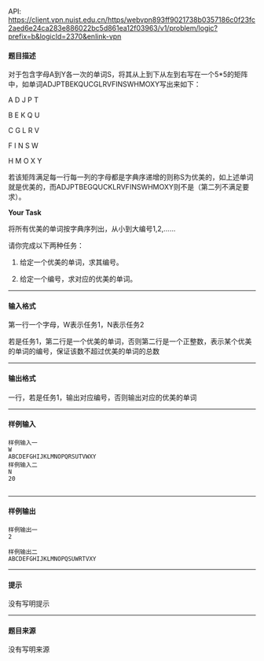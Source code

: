 API: https://client.vpn.nuist.edu.cn/https/webvpn893ff9021738b0357186c0f23fc2aed6e24ca283e886022bc5d861ea12f03963/v1/problem/logic?prefix=b&logicId=2370&enlink-vpn

#### 题目描述

对于包含字母A到Y各一次的单词S，将其从上到下从左到右写在一个5\*5的矩阵中，如单词ADJPTBEKQUCGLRVFINSWHMOXY写出来如下：

A D J P T

B E K Q U

C G L R V

F I N S W

H M O X Y

若该矩阵满足每一行每一列的字母都是字典序递增的则称S为优美的，如上述单词就是优美的，而ADJPTBEGQUCKLRVFINSWHMOXY则不是（第二列不满足要求）。

**Your Task**

将所有优美的单词按字典序列出，从小到大编号1,2,……

请你完成以下两种任务：

1. 给定一个优美的单词，求其编号。

2. 给定一个编号，求对应的优美的单词。

---

#### 输入格式

第一行一个字母，W表示任务1，N表示任务2

若是任务1，第二行是一个优美的单词，否则第二行是一个正整数，表示某个优美的单词的编号，保证该数不超过优美的单词的总数

---

#### 输出格式

一行，若是任务1，输出对应编号，否则输出对应的优美的单词

---

#### 样例输入
```
样例输入一
W
ABCDEFGHIJKLMNOPQRSUTVWXY
样例输入二
N
20


```

---

#### 样例输出
```
样例输出一
2

样例输出二
ABCDEFGHIJKLMNOPQSUWRTVXY
```

---

#### 提示

没有写明提示

---

#### 题目来源

没有写明来源